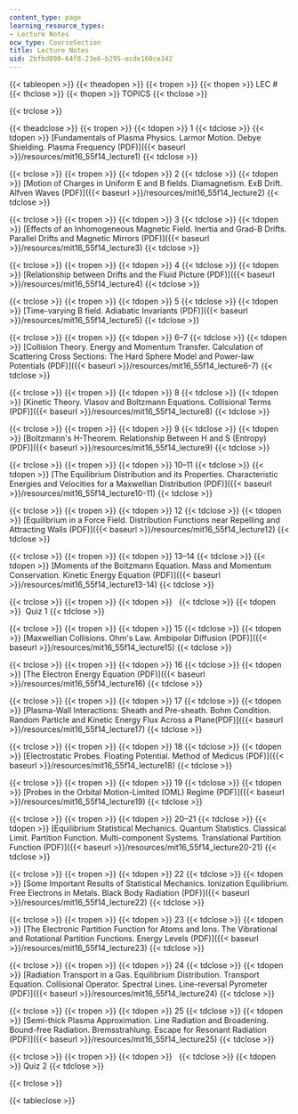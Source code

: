 ```yaml
---
content_type: page
learning_resource_types:
- Lecture Notes
ocw_type: CourseSection
title: Lecture Notes
uid: 2bfbd890-64f8-23e6-b295-ecde160ce342
---
```


{{< tableopen >}}
{{< theadopen >}}
{{< tropen >}}
{{< thopen >}}
LEC #
{{< thclose >}}
{{< thopen >}}
TOPICS
{{< thclose >}}

{{< trclose >}}

{{< theadclose >}}
{{< tropen >}}
{{< tdopen >}}
1
{{< tdclose >}}
{{< tdopen >}}
[Fundamentals of Plasma Physics. Larmor Motion. Debye Shielding. Plasma Frequency (PDF)]({{< baseurl >}}/resources/mit16_55f14_lecture1)
{{< tdclose >}}

{{< trclose >}}
{{< tropen >}}
{{< tdopen >}}
2
{{< tdclose >}}
{{< tdopen >}}
[Motion of Charges in Uniform E and B fields. Diamagnetism. ExB Drift. Alfven Waves (PDF)]({{< baseurl >}}/resources/mit16_55f14_lecture2)
{{< tdclose >}}

{{< trclose >}}
{{< tropen >}}
{{< tdopen >}}
3
{{< tdclose >}}
{{< tdopen >}}
[Effects of an Inhomogeneous Magnetic Field. Inertia and Grad-B Drifts. Parallel Drifts and Magnetic Mirrors (PDF)]({{< baseurl >}}/resources/mit16_55f14_lecture3)
{{< tdclose >}}

{{< trclose >}}
{{< tropen >}}
{{< tdopen >}}
4
{{< tdclose >}}
{{< tdopen >}}
[Relationship between Drifts and the Fluid Picture (PDF)]({{< baseurl >}}/resources/mit16_55f14_lecture4)
{{< tdclose >}}

{{< trclose >}}
{{< tropen >}}
{{< tdopen >}}
5
{{< tdclose >}}
{{< tdopen >}}
[Time-varying B field. Adiabatic Invariants (PDF)]({{< baseurl >}}/resources/mit16_55f14_lecture5)
{{< tdclose >}}

{{< trclose >}}
{{< tropen >}}
{{< tdopen >}}
6–7
{{< tdclose >}}
{{< tdopen >}}
[Collision Theory. Energy and Momentum Transfer. Calculation of Scattering Cross Sections: The Hard Sphere Model and Power-law Potentials (PDF)]({{< baseurl >}}/resources/mit16_55f14_lecture6-7)
{{< tdclose >}}

{{< trclose >}}
{{< tropen >}}
{{< tdopen >}}
8
{{< tdclose >}}
{{< tdopen >}}
[Kinetic Theory. Vlasov and Boltzmann Equations. Collisional Terms (PDF)]({{< baseurl >}}/resources/mit16_55f14_lecture8)
{{< tdclose >}}

{{< trclose >}}
{{< tropen >}}
{{< tdopen >}}
9
{{< tdclose >}}
{{< tdopen >}}
[Boltzmann's H-Theorem. Relationship Between H and S (Entropy) (PDF)]({{< baseurl >}}/resources/mit16_55f14_lecture9)
{{< tdclose >}}

{{< trclose >}}
{{< tropen >}}
{{< tdopen >}}
10–11
{{< tdclose >}}
{{< tdopen >}}
[The Equilibrium Distribution and its Properties. Characteristic Energies and Velocities for a Maxwellian Distribution (PDF)]({{< baseurl >}}/resources/mit16_55f14_lecture10-11)
{{< tdclose >}}

{{< trclose >}}
{{< tropen >}}
{{< tdopen >}}
12
{{< tdclose >}}
{{< tdopen >}}
[Equilibrium in a Force Field. Distribution Functions near Repelling and Attracting Walls (PDF)]({{< baseurl >}}/resources/mit16_55f14_lecture12)
{{< tdclose >}}

{{< trclose >}}
{{< tropen >}}
{{< tdopen >}}
13–14
{{< tdclose >}}
{{< tdopen >}}
[Moments of the Boltzmann Equation. Mass and Momentum Conservation. Kinetic Energy Equation (PDF)]({{< baseurl >}}/resources/mit16_55f14_lecture13-14)
{{< tdclose >}}

{{< trclose >}}
{{< tropen >}}
{{< tdopen >}}
 
{{< tdclose >}}
{{< tdopen >}}
 Quiz 1
{{< tdclose >}}

{{< trclose >}}
{{< tropen >}}
{{< tdopen >}}
15
{{< tdclose >}}
{{< tdopen >}}
[Maxwellian Collisions. Ohm's Law. Ambipolar Diffusion (PDF)]({{< baseurl >}}/resources/mit16_55f14_lecture15)
{{< tdclose >}}

{{< trclose >}}
{{< tropen >}}
{{< tdopen >}}
16
{{< tdclose >}}
{{< tdopen >}}
[The Electron Energy Equation (PDF)]({{< baseurl >}}/resources/mit16_55f14_lecture16)
{{< tdclose >}}

{{< trclose >}}
{{< tropen >}}
{{< tdopen >}}
17
{{< tdclose >}}
{{< tdopen >}}
[Plasma-Wall Interactions: Sheath and Pre-sheath. Bohm Condition. Random Particle and Kinetic Energy Flux Across a Plane(PDF)]({{< baseurl >}}/resources/mit16_55f14_lecture17)
{{< tdclose >}}

{{< trclose >}}
{{< tropen >}}
{{< tdopen >}}
18
{{< tdclose >}}
{{< tdopen >}}
[Electrostatic Probes. Floating Potential. Method of Medicus (PDF)]({{< baseurl >}}/resources/mit16_55f14_lecture18)
{{< tdclose >}}

{{< trclose >}}
{{< tropen >}}
{{< tdopen >}}
19
{{< tdclose >}}
{{< tdopen >}}
[Probes in the Orbital Motion-Limited (OML) Regime (PDF)]({{< baseurl >}}/resources/mit16_55f14_lecture19)
{{< tdclose >}}

{{< trclose >}}
{{< tropen >}}
{{< tdopen >}}
20–21
{{< tdclose >}}
{{< tdopen >}}
[Equilibrium Statistical Mechanics. Quantum Statistics. Classical Limit. Partition Function. Multi-component Systems. Translational Partition Function (PDF)]({{< baseurl >}}/resources/mit16_55f14_lecture20-21)
{{< tdclose >}}

{{< trclose >}}
{{< tropen >}}
{{< tdopen >}}
22
{{< tdclose >}}
{{< tdopen >}}
[Some Important Results of Statistical Mechanics. Ionization Equilibrium. Free Electrons in Metals. Black Body Radiation (PDF)]({{< baseurl >}}/resources/mit16_55f14_lecture22)
{{< tdclose >}}

{{< trclose >}}
{{< tropen >}}
{{< tdopen >}}
23
{{< tdclose >}}
{{< tdopen >}}
[The Electronic Partition Function for Atoms and Ions. The Vibrational and Rotational Partition Functions. Energy Levels (PDF)]({{< baseurl >}}/resources/mit16_55f14_lecture23)
{{< tdclose >}}

{{< trclose >}}
{{< tropen >}}
{{< tdopen >}}
24
{{< tdclose >}}
{{< tdopen >}}
[Radiation Transport in a Gas. Equilibrium Distribution. Transport Equation. Collisional Operator. Spectral Lines. Line-reversal Pyrometer (PDF)]({{< baseurl >}}/resources/mit16_55f14_lecture24)
{{< tdclose >}}

{{< trclose >}}
{{< tropen >}}
{{< tdopen >}}
25
{{< tdclose >}}
{{< tdopen >}}
[Semi-thick Plasma Approximation. Line Radiation and Broadening. Bound-free Radiation. Bremsstrahlung. Escape for Resonant Radiation (PDF)]({{< baseurl >}}/resources/mit16_55f14_lecture25)
{{< tdclose >}}

{{< trclose >}}
{{< tropen >}}
{{< tdopen >}}
 
{{< tdclose >}}
{{< tdopen >}}
Quiz 2
{{< tdclose >}}

{{< trclose >}}

{{< tableclose >}}